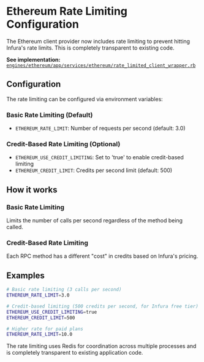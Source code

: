 # Ethereum Rate Limiting Configuration

The Ethereum client provider now includes rate limiting to prevent hitting Infura's rate limits. This is completely transparent to existing code.

**See implementation:** [`engines/ethereum/app/services/ethereum/rate_limited_client_wrapper.rb`](app/services/ethereum/rate_limited_client_wrapper.rb#L15)

## Configuration

The rate limiting can be configured via environment variables:

### Basic Rate Limiting (Default)
- `ETHEREUM_RATE_LIMIT`: Number of requests per second (default: 3.0)

### Credit-Based Rate Limiting (Optional)
- `ETHEREUM_USE_CREDIT_LIMITING`: Set to 'true' to enable credit-based limiting
- `ETHEREUM_CREDIT_LIMIT`: Credits per second limit (default: 500)

## How it works

### Basic Rate Limiting
Limits the number of calls per second regardless of the method being called.

### Credit-Based Rate Limiting
Each RPC method has a different "cost" in credits based on Infura's pricing.

## Examples

```bash
# Basic rate limiting (3 calls per second)
ETHEREUM_RATE_LIMIT=3.0

# Credit-based limiting (500 credits per second, for Infura free tier)
ETHEREUM_USE_CREDIT_LIMITING=true
ETHEREUM_CREDIT_LIMIT=500

# Higher rate for paid plans
ETHEREUM_RATE_LIMIT=10.0
```

The rate limiting uses Redis for coordination across multiple processes and is completely transparent to existing application code.
